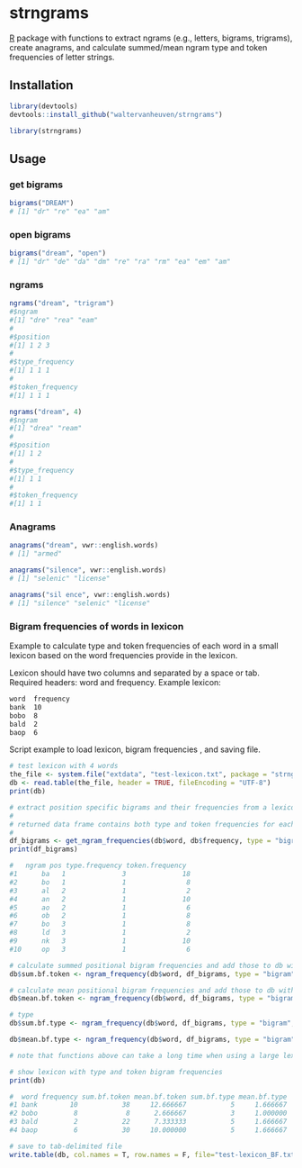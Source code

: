 # strngrams

[R](https://www.r-project.org) package with functions to extract ngrams (e.g., letters, bigrams, trigrams), create anagrams, and calculate summed/mean ngram type and token frequencies of letter strings.

## Installation

```R
library(devtools)
devtools::install_github("waltervanheuven/strngrams")

library(strngrams)
```

## Usage

### get bigrams

```R
bigrams("DREAM")
# [1] "dr" "re" "ea" "am"
```

### open bigrams

```R
bigrams("dream", "open")
# [1] "dr" "de" "da" "dm" "re" "ra" "rm" "ea" "em" "am"
```

### ngrams

```R
ngrams("dream", "trigram")
#$ngram
#[1] "dre" "rea" "eam"
#
#$position
#[1] 1 2 3
#
#$type_frequency
#[1] 1 1 1
#
#$token_frequency
#[1] 1 1 1

ngrams("dream", 4)
#$ngram
#[1] "drea" "ream"
#
#$position
#[1] 1 2
#
#$type_frequency
#[1] 1 1
#
#$token_frequency
#[1] 1 1
```

### Anagrams

```R
anagrams("dream", vwr::english.words)
# [1] "armed"

anagrams("silence", vwr::english.words)
# [1] "selenic" "license"

anagrams("sil ence", vwr::english.words)
# [1] "silence" "selenic" "license"
```

### Bigram frequencies of words in lexicon

Example to calculate type and token frequencies of each word in a small lexicon
based on the word frequencies provide in the lexicon.

Lexicon should have two columns and separated by a space or tab. Required headers: word and frequency. Example lexicon:

```txt
word  frequency
bank  10
bobo  8
bald  2
baop  6
```

Script example to load lexicon, bigram frequencies , and saving file.

```R
# test lexicon with 4 words
the_file <- system.file("extdata", "test-lexicon.txt", package = "strngrams")
db <- read.table(the_file, header = TRUE, fileEncoding = "UTF-8")
print(db)

# extract position specific bigrams and their frequencies from a lexicon
#
# returned data frame contains both type and token frequencies for each bigram
#
df_bigrams <- get_ngram_frequencies(db$word, db$frequency, type = "bigram", position_specific = TRUE)
print(df_bigrams)

#   ngram pos type.frequency token.frequency
#1      ba   1              3              18
#2      bo   1              1               8
#3      al   2              1               2
#4      an   2              1              10
#5      ao   2              1               6
#6      ob   2              1               8
#7      bo   3              1               8
#8      ld   3              1               2
#9      nk   3              1              10
#10     op   3              1               6

# calculate summed positional bigram frequencies and add those to db with words
db$sum.bf.token <- ngram_frequency(db$word, df_bigrams, type = "bigram", position_specific = TRUE, frequency = "token", func = "summed")

# calculate mean positional bigram frequencies and add those to db with words
db$mean.bf.token <- ngram_frequency(db$word, df_bigrams, type = "bigram", position_specific = TRUE, frequency = "token", func = "mean")

# type
db$sum.bf.type <- ngram_frequency(db$word, df_bigrams, type = "bigram", position_specific = TRUE, frequency = "type", func = "summed")

db$mean.bf.type <- ngram_frequency(db$word, df_bigrams, type = "bigram", position_specific = TRUE, frequency = "type", func = "mean")

# note that functions above can take a long time when using a large lexicon

# show lexicon with type and token bigram frequencies
print(db)

#  word frequency sum.bf.token mean.bf.token sum.bf.type mean.bf.type
#1 bank        10           38     12.666667           5     1.666667
#2 bobo         8            8      2.666667           3     1.000000
#3 bald         2           22      7.333333           5     1.666667
#4 baop         6           30     10.000000           5     1.666667

# save to tab-delimited file
write.table(db, col.names = T, row.names = F, file="test-lexicon_BF.txt", quote = FALSE, fileEncoding="UTF-8", sep="\t")

```
